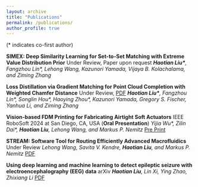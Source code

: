```yaml
---
layout: archive
title: "Publications"
permalink: /publications/
author_profile: true
---
```

(* indicates co-first author)

**SIMEX: Deep Similarity Learning for Set-to-Set Matching with Extreme Value Distribution Prior** Under Review, Paper upon request
***Haotian Liu\***, Fangzhou Lin\*, Lehong Wang, Kazunori Yamada, Vijaya B. Kolachalama, and Ziming Zhang*

**Loss Distillation via Gradient Matching for Point Cloud Completion with Weighted Chamfer Distance** Under Review, [PDF](https://Andyliu7081.github.io/files/Loss_Distillation_via_Gradient_Matching.pdf)
***Haotian Liu\***, Fangzhou Lin\*, Songlin Hou\*, Haoying Zhou\*, Kazunori Yamada, Gregory S. Fischer, Yanhua Li, and Ziming Zhang*

**Vision-based FDM Printing for Fabricating Airtight Soft Actuators** IEEE RoboSoft 2024 at San Diego, CA, USA (**Oral Presentation**)
*Yijia Wu\*, Zilin Dai\*, **Haotian Liu**, Lehong Wang, and Markus P. Nemitz* [Pre Print](https://arxiv.org/abs/2312.01135)

**STREAM: Software Tool for Routing Efficiently Advanced Macrofluidics** Under Review
*Lehong Wang, Savita V. Kendre, **Haotian Liu**, and Markus P. Nemitz* [PDF](https://arxiv.org/abs/2312.01130)

**Using deep learning and machine learning to detect epileptic seizure with electroencephalography (EEG) data** arXiv
***Haotian Liu**, Lin Xi, Ying Zhao, Zhixiang Li* [PDF](https://arxiv.org/abs/1910.02544)
